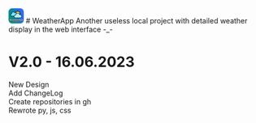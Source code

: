 <img src="./ui/lib/ic/appicon_2.png" width="30px" height="30px" alt="error" title="icon-project">
# WeatherApp
Another useless local project with detailed weather display in the web interface -_-

# V2.0 - 16.06.2023
New Design <br>
Add ChangeLog <br>
Create repositories in gh <br>
Rewrote py, js, css
